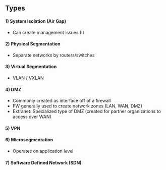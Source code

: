 ## Types

#### 1) System Isolation (Air Gap)
- Can create management issues (!)

#### 2) Physical Segmentation
- Separate networks by routers/switches

#### 3) Virtual Segmentation
- VLAN / VXLAN

#### 4) DMZ
- Commonly created as interface off of a firewall
- FW generally used to create network zones (LAN, WAN, DMZ)
- Extranet: Specialized type of DMZ (created for partner organizations to access over WAN)

#### 5) VPN

#### 6) Microsegmentation
- Operates on application level

#### 7) Software Defined Network (SDN)


